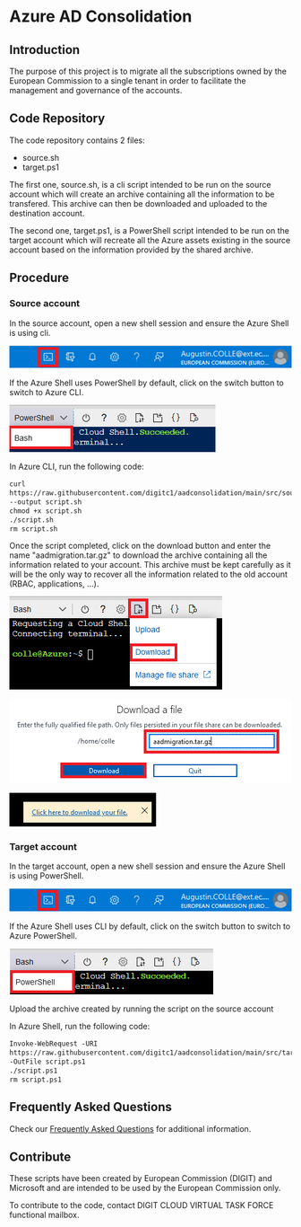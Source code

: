 # Azure AD Consolidation

## Introduction
The purpose of this project is to migrate all the subscriptions owned by the European Commission to a single tenant in order to facilitate the management and governance of the accounts.

## Code Repository
The code repository contains 2 files:
* source.sh
* target.ps1

The first one, source.sh, is a cli script intended to be run on the source account which will create an archive containing all the information to be transfered. This archive can then be downloaded and uploaded to the destination account.

The second one, target.ps1, is a PowerShell script intended to be run on the target account which will recreate all the Azure assets existing in the source account based on the information provided by the shared archive.


## Procedure

### Source account
In the source account, open a new shell session and ensure the Azure Shell is using cli.

![This is a alt text.](/images/open-cli.png "Picture showing how to open Azure CLI.")

If the Azure Shell uses PowerShell by default, click on the switch button to switch to Azure CLI.

![This is a alt text.](/images/switch-cli.png "Picture showing how to switch to Azure CLI.")

In Azure CLI, run the following code:

```
curl https://raw.githubusercontent.com/digitc1/aadconsolidation/main/src/source.sh --output script.sh
chmod +x script.sh
./script.sh
rm script.sh
```

Once the script completed, click on the download button and enter the name "aadmigration.tar.gz" to download the archive containing all the information related to your account. This archive must be kept carefully as it will be the only way to recover all the information related to the old account (RBAC, applications, ...).

![This is a alt text.](/images/download.png "Picture showing how to download files.")

![This is a alt text.](/images/download2.png "Picture showing how to download files.")

![This is a alt text.](/images/download3.png "Picture showing how to download files.")

### Target account
In the target account, open a new shell session and ensure the Azure Shell is using PowerShell.

![This is a alt text.](/images/open-cli.png "Picture showing how to open Azure Shell.")

If the Azure Shell uses CLI by default, click on the switch button to switch to Azure PowerShell.

![This is a alt text.](/images/switch-shell.png "Picture showing how to switch to Azure Shell.")

Upload the archive created by running the script on the source account

In Azure Shell, run the following code:

```
Invoke-WebRequest -URI https://raw.githubusercontent.com/digitc1/aadconsolidation/main/src/target.ps1 -OutFile script.ps1
./script.ps1
rm script.ps1
```

## Frequently Asked Questions
Check our [Frequently Asked Questions](https://github.com/digitc1/aadconsolidation/blob/main/faq.md) for additional information.

## Contribute
These scripts have been created by European Commission (DIGIT) and Microsoft and are intended to be used by the European Commission only.

To contribute to the code, contact DIGIT CLOUD VIRTUAL TASK FORCE functional mailbox.
